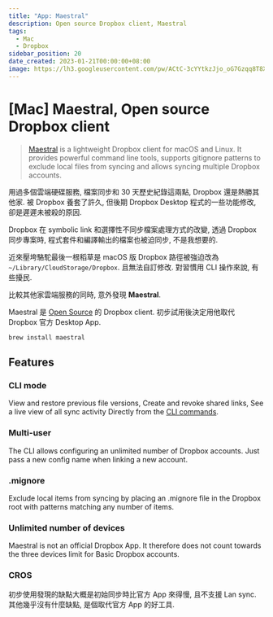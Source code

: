```yaml
---
title: "App: Maestral"
description: Open source Dropbox client, Maestral
tags:
  - Mac
  - Dropbox
sidebar_position: 20
date_created: 2023-01-21T00:00:00+08:00
image: https://lh3.googleusercontent.com/pw/ACtC-3cYYtkzJjo_oG7Gzqq8T8XQm4V_qLE3wGWVKOahp6YT4lo-on60NJmjrkkatnizX1b-uID-MCM2ztsXH9z27cMRtql3PA5cpYZYbMfSPuM5Yh3MmqnjnnXYkTg6vtIiBL5SGAQRRAI9zEBIOoyP3tZpuA?authuser=0
---
```


[Mac] Maestral, Open source Dropbox client
==========================================

> [Maestral](https://maestral.app/) is a lightweight Dropbox client for macOS and Linux. It provides powerful command line tools, supports gitignore patterns to exclude local files from syncing and allows syncing multiple Dropbox accounts.

用過多個雲端硬碟服務, 檔案同步和 30 天歷史紀錄這兩點, Dropbox 還是熱勝其他家.
被 Dropbox 養套了許久, 但後期 Dropbox Desktop 程式的一些功能修改, 卻是遲遲未被殺的原因.

Dropbox 在 symbolic link 和選擇性不同步檔案處理方式的改變, 
透過 Dropbox 同步專案時, 程式套件和編譯輸出的檔案也被迫同步, 不是我想要的. 

近來壓垮駱駝最後一根稻草是 macOS 版 Dropbox 路徑被強迫改為 `~/Library/CloudStorage/Dropbox`. 
且無法自訂修改. 對習慣用 CLI 操作來說, 有些擾民.

比較其他家雲端服務的同時, 意外發現 __Maestral__.

Maestral 是 [Open Source](https://github.com/samschott/maestral) 的 Dropbox client.
初步試用後決定用他取代 Dropbox 官方 Desktop App. 

```
brew install maestral
```


Features
--------

### CLI mode ###

View and restore previous file versions, Create and revoke shared links, 
See a live view of all sync activity Directly from the [CLI commands](https://maestral.app/cli).

### Multi-user ###

The CLI allows configuring an unlimited number of Dropbox accounts. Just pass a new config name when linking a new account.

### .mignore ###

Exclude local items from syncing by placing an .mignore file in the Dropbox root with patterns matching any number of items.


### Unlimited number of devices ###

Maestral is not an official Dropbox App. It therefore does not count towards the three devices limit for Basic Dropbox accounts.

### CROS ###

初步使用發現的缺點大概是初始同步時比官方 App 來得慢, 且不支援 Lan sync. 
其他幾乎沒有什麼缺點, 是個取代官方 App 的好工具.

